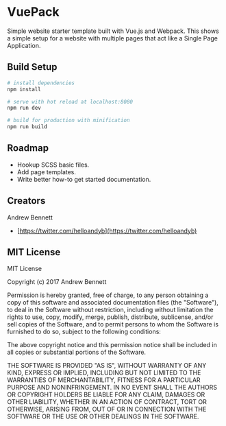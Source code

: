 # VuePack

Simple website starter template built with Vue.js and Webpack. This shows a simple setup for a website with multiple pages that act like a Single Page Application.

## Build Setup

``` bash
# install dependencies
npm install

# serve with hot reload at localhost:8080
npm run dev

# build for production with minification
npm run build
```

## Roadmap

* Hookup SCSS basic files.
* Add page templates.
* Write better how-to get started documentation.

## Creators

Andrew Bennett

* [https://twitter.com/helloandyb](https://twitter.com/helloandyb)

## MIT License

MIT License

Copyright (c) 2017 Andrew Bennett

Permission is hereby granted, free of charge, to any person obtaining a copy
of this software and associated documentation files (the "Software"), to deal
in the Software without restriction, including without limitation the rights
to use, copy, modify, merge, publish, distribute, sublicense, and/or sell
copies of the Software, and to permit persons to whom the Software is
furnished to do so, subject to the following conditions:

The above copyright notice and this permission notice shall be included in all
copies or substantial portions of the Software.

THE SOFTWARE IS PROVIDED "AS IS", WITHOUT WARRANTY OF ANY KIND, EXPRESS OR
IMPLIED, INCLUDING BUT NOT LIMITED TO THE WARRANTIES OF MERCHANTABILITY,
FITNESS FOR A PARTICULAR PURPOSE AND NONINFRINGEMENT. IN NO EVENT SHALL THE
AUTHORS OR COPYRIGHT HOLDERS BE LIABLE FOR ANY CLAIM, DAMAGES OR OTHER
LIABILITY, WHETHER IN AN ACTION OF CONTRACT, TORT OR OTHERWISE, ARISING FROM,
OUT OF OR IN CONNECTION WITH THE SOFTWARE OR THE USE OR OTHER DEALINGS IN THE
SOFTWARE.